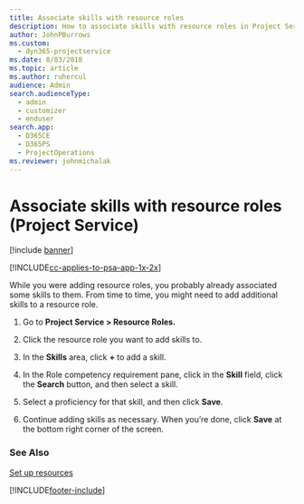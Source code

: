```yaml
---
title: Associate skills with resource roles
description: How to associate skills with resource roles in Project Service
author: JohnPBurrows
ms.custom: 
  - dyn365-projectservice
ms.date: 8/03/2018
ms.topic: article
ms.author: ruhercul
audience: Admin
search.audienceType: 
  - admin
  - customizer
  - enduser
search.app: 
  - D365CE
  - D365PS
  - ProjectOperations
ms.reviewer: johnmichalak
---
```


# Associate skills with resource roles (Project Service)

[!include [banner](../includes/psa-now-project-operations.md)]

[!INCLUDE[cc-applies-to-psa-app-1x-2x](../includes/cc-applies-to-psa-app-1x-2x.md)]

While you were adding resource roles, you probably already associated some skills to them. From time to time, you might need to add additional skills to a resource role.  
  
1.  Go to **Project Service > Resource Roles.**  
  
2.  Click the resource role you want to add skills to.  
  
3.  In the **Skills** area, click **+** to add a skill.  
  
4.  In the Role competency requirement pane, click in the **Skill** field, click the **Search** button,  and then select a skill.  
  
5.  Select a proficiency for that skill, and then click **Save**.  
  
6.  Continue adding skills as necessary. When you’re done, click **Save** at the bottom right corner of the screen.  
  
### See Also  
 [Set up resources](../psa/set-up-resources.md)


[!INCLUDE[footer-include](../includes/footer-banner.md)]
